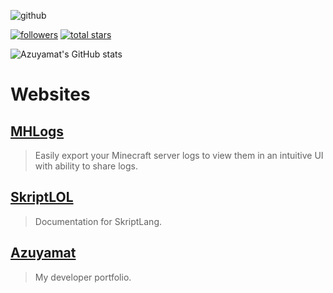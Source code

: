 ![github](https://media.discordapp.net/attachments/881363147364118528/1142610121697021952/background.png?width=1000&height=300)<br>
<p align="left">
      <a href="https://github.com/Azuyamat?tab=followers">
         <img alt="followers" title="Follow me on Github" src="https://custom-icon-badges.demolab.com/github/followers/Azuyamat?color=236ad3&labelColor=1155ba&style=for-the-badge&logo=person-add&label=Follow&logoColor=white"/></a>
      <a href="https://github.com/Azuyamat?tab=repositories">
         <img alt="total stars" title="Total stars on GitHub" src="https://custom-icon-badges.demolab.com/github/stars/Azuyamat?color=55960c&style=for-the-badge&labelColor=488207&logo=star"/></a>
</p>

![Azuyamat's GitHub stats](https://github-readme-stats.vercel.app/api?username=Azuyamat&show_icons=true) <br>

# Websites
## [MHLogs](https://mhlogs.com)
> Easily export your Minecraft server logs to view them in an intuitive UI with ability to share logs.

## [SkriptLOL](https://skript.lol)
> Documentation for SkriptLang.

## [Azuyamat](https://azuyamat.com)
> My developer portfolio.
